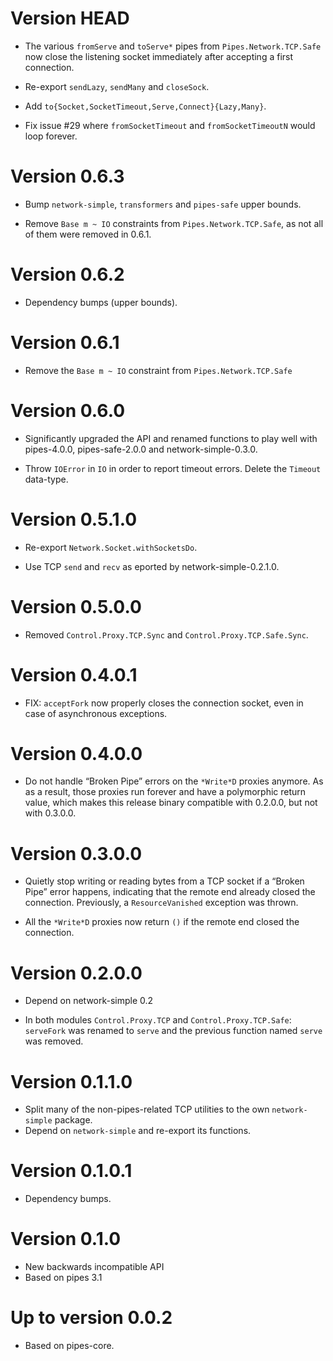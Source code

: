 # Version HEAD

* The various `fromServe` and `toServe*` pipes from
  `Pipes.Network.TCP.Safe` now close the listening socket immediately
  after accepting a first connection.

* Re-export `sendLazy`, `sendMany` and `closeSock`.

* Add `to{Socket,SocketTimeout,Serve,Connect}{Lazy,Many}`.

* Fix issue #29 where `fromSocketTimeout` and `fromSocketTimeoutN`
  would loop forever.


# Version 0.6.3

* Bump `network-simple`, `transformers` and `pipes-safe` upper bounds.

* Remove `Base m ~ IO` constraints from `Pipes.Network.TCP.Safe`, as
  not all of them were removed in 0.6.1.


# Version 0.6.2

* Dependency bumps (upper bounds).


# Version 0.6.1

* Remove the `Base m ~ IO` constraint from `Pipes.Network.TCP.Safe`


# Version 0.6.0

* Significantly upgraded the API and renamed functions to play well with
  pipes-4.0.0, pipes-safe-2.0.0 and network-simple-0.3.0.

* Throw `IOError` in `IO` in order to report timeout errors. Delete
  the `Timeout` data-type.


# Version 0.5.1.0

* Re-export `Network.Socket.withSocketsDo`.

* Use TCP `send` and `recv` as eported by network-simple-0.2.1.0.


# Version 0.5.0.0

* Removed `Control.Proxy.TCP.Sync` and `Control.Proxy.TCP.Safe.Sync`.


# Version 0.4.0.1

* FIX: `acceptFork` now properly closes the connection socket, even in
  case of asynchronous exceptions.


# Version 0.4.0.0

* Do not handle “Broken Pipe” errors on the `*Write*D` proxies anymore.
  As as a result, those proxies run forever and have a polymorphic
  return value, which makes this release binary compatible with 0.2.0.0,
  but not with 0.3.0.0.


# Version 0.3.0.0

* Quietly stop writing or reading bytes from a TCP socket if a
  “Broken Pipe” error happens, indicating that the remote end
  already closed the connection. Previously, a `ResourceVanished`
  exception was thrown.

* All the `*Write*D` proxies now return `()` if the remote end
  closed the connection.


# Version 0.2.0.0

* Depend on network-simple 0.2

* In both modules `Control.Proxy.TCP` and `Control.Proxy.TCP.Safe`:
  `serveFork` was renamed to `serve` and the previous function named
  `serve` was removed.


# Version 0.1.1.0

* Split many of the non-pipes-related TCP utilities to the own
  `network-simple` package.
* Depend on `network-simple` and re-export its functions.


# Version 0.1.0.1

* Dependency bumps.


# Version 0.1.0

* New backwards incompatible API
* Based on pipes 3.1


# Up to version 0.0.2

* Based on pipes-core.
